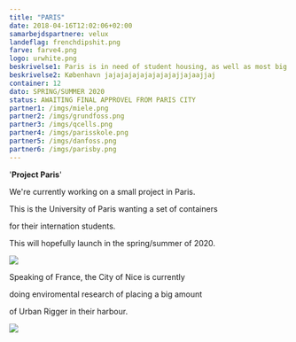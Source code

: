 ```yaml
---
title: "PARIS"
date: 2018-04-16T12:02:06+02:00
samarbejdspartnere: velux
landeflag: frenchdipshit.png
farve: farve4.png
logo: urwhite.png
beskrivelse1: Paris is in need of student housing, as well as most big citys in the world. The city of Paris contacted us hoping we could setup 12 Rigs (= 120 containers for living). The project is going to be build in the spring of 2020.
beskrivelse2: København jajajajajajajajajajjajaajjaj
container: 12
dato: SPRING/SUMMER 2020
status: AWAITING FINAL APPROVEL FROM PARIS CITY
partner1: /imgs/miele.png
partner2: /imgs/grundfoss.png
partner3: /imgs/qcells.png
partner4: /imgs/parisskole.png
partner5: /imgs/danfoss.png
partner6: /imgs/parisby.png
---
```


'**Project Paris**'

We're currently working on a small project in Paris.

This is the University of Paris wanting a set of containers

for their internation students.

This will hopefully launch in the spring/summer of 2020.

<img src="../../imgs/parishavn2.jpg">

Speaking of France, the City of Nice is currently

doing enviromental research of placing a big amount

of Urban Rigger in their harbour.



<img src="../../imgs/parishavn.jpg">